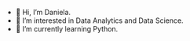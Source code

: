 - 👋 Hi, I’m Daniela.
- 👀 I’m interested in Data Analytics and Data Science.
- 🌱 I’m currently learning Python.


<!---
daniela891227/daniela891227 is a ✨ special ✨ repository because its `README.md` (this file) appears on your GitHub profile.
You can click the Preview link to take a look at your changes.
--->
